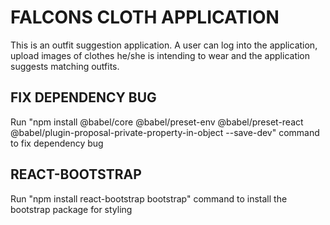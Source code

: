 # FALCONS CLOTH APPLICATION

This is an outfit suggestion application. A user can log into the application, upload images of clothes he/she is intending to wear and the application suggests matching outfits.

## FIX DEPENDENCY BUG

Run "npm install @babel/core @babel/preset-env @babel/preset-react @babel/plugin-proposal-private-property-in-object --save-dev" command to fix dependency bug

## REACT-BOOTSTRAP

Run "npm install react-bootstrap bootstrap" command to install the bootstrap package for styling
